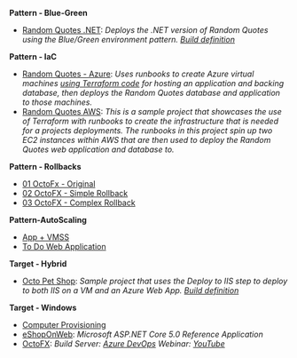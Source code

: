 **Pattern - Blue-Green**
            
- <a href="https://samples.octopus.app/app#/Spaces-302/projects/Projects-542" target="_blank">Random Quotes .NET</a>: *Deploys the .NET version of Random Quotes using the Blue/Green environment pattern. [Build definition](https://bamboosample.octopus.com/browse/RAN-NET)*

**Pattern - IaC**

- <a href="https://samples.octopus.app/app#/Spaces-48/projects/Projects-1851" target="_blank">Random Quotes - Azure</a>: *Uses runbooks to create Azure virtual machines [using Terraform code](https://dev.azure.com/octopussamples/Terraform%20-%20RandomQuotes%20Azure/_git/Terraform%20-%20RandomQuotes%20Azure) for hosting an application and backing database, then deploys the Random Quotes database and application to those machines.*
- <a href="https://samples.octopus.app/app#/Spaces-48/projects/Projects-1861" target="_blank">Random Quotes AWS</a>: *This is a sample project that showcases the use of Terraform with runbooks to create the infrastructure that is needed for a projects deployments. The runbooks in this project spin up two EC2 instances within AWS that are then used to deploy the Random Quotes web application and database to.*

**Pattern - Rollbacks**

- <a href="https://samples.octopus.app/app#/Spaces-762/projects/Projects-1603" target="_blank">01 OctoFx - Original</a>
- <a href="https://samples.octopus.app/app#/Spaces-762/projects/Projects-1604" target="_blank">02 OctoFX - Simple Rollback</a>
- <a href="https://samples.octopus.app/app#/Spaces-762/projects/Projects-1602" target="_blank">03 OctoFX - Complex Rollback</a>

**Pattern-AutoScaling**

- <a href="https://samples.octopus.app/app#/Spaces-742/projects/Projects-1502" target="_blank">App + VMSS</a>
- <a href="https://samples.octopus.app/app#/Spaces-742/projects/Projects-1466" target="_blank">To Do Web Application</a>

**Target - Hybrid**

- <a href="https://samples.octopus.app/app#/Spaces-342/projects/Projects-445" target="_blank">Octo Pet Shop</a>: *Sample project that uses the Deploy to IIS step to deploy to both IIS on a VM and an Azure Web App. [Build definition](https://app.circleci.com/pipelines/github/OctopusSamples/OctoPetShop)*

**Target - Windows**

- <a href="https://samples.octopus.app/app#/Spaces-202/projects/Projects-761" target="_blank">Computer Provisioning</a>
- <a href="https://samples.octopus.app/app#/Spaces-202/projects/Projects-1481" target="_blank">eShopOnWeb</a>: *Microsoft ASP.NET Core 5.0 Reference Application*
- <a href="https://samples.octopus.app/app#/Spaces-202/projects/Projects-282" target="_blank">OctoFX</a>: *Build Server: [Azure DevOps](https://dev.azure.com/octopussamples/octofx) Webinar: [YouTube](https://youtu.be/mLgeQRUlcl0)*
